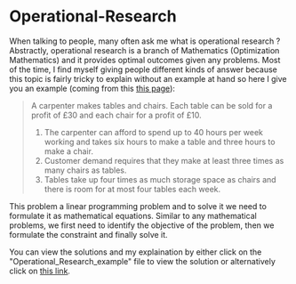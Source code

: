 # Operational-Research

When talking to people, many often ask me what is operational research ? Abstractly, operational research is a branch of Mathematics (Optimization Mathematics) and it provides optimal outcomes given any problems. Most of the time, I find myself giving people different kinds of answer because this topic is fairly tricky to explain without an example at hand so here I give you an example (coming from this [this page](http://people.brunel.ac.uk/~mastjjb/jeb/or/morelp.html)):

> A carpenter makes tables and chairs. Each table can be sold for a profit of £30 and each chair for a profit of £10.
> 1. The carpenter can afford to spend up to 40 hours per week working and takes six hours to make a table and three hours to make a chair.
> 2. Customer demand requires that they make at least three times as many chairs as tables.
> 3. Tables take up four times as much storage space as chairs and there is room for at most four tables each week.

This problem a linear programming problem and to solve it we need to formulate it as mathematical equations. Similar to any mathematical problems, we first need to identify the objective of the problem, then we formulate the constraint and finally solve it. 

You can view the solutions and my explaination by either click on the "Operational_Research_example" file to view the solution or alternatively click on [this link](https://github.com/CongThNguyen/Operational-Research/blob/main/Operational_research_example.ipynb).
